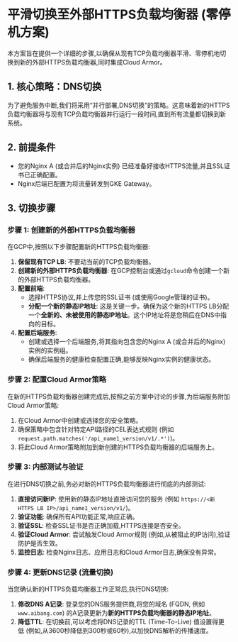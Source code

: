 # 平滑切换至外部HTTPS负载均衡器 (零停机方案)

本方案旨在提供一个详细的步骤,以确保从现有TCP负载均衡器平滑、零停机地切换到新的外部HTTPS负载均衡器,同时集成Cloud Armor。

## 1. 核心策略：DNS切换

为了避免服务中断,我们将采用“并行部署,DNS切换”的策略。这意味着新的HTTPS负载均衡器将与现有TCP负载均衡器并行运行一段时间,直到所有流量都切换到新系统。

## 2. 前提条件

*   您的Nginx A (或合并后的Nginx实例) 已经准备好接收HTTPS流量,并且SSL证书已正确配置。
*   Nginx后端已配置为将流量转发到GKE Gateway。

## 3. 切换步骤

### 步骤 1: 创建新的外部HTTPS负载均衡器

在GCP中,按照以下步骤配置新的HTTPS负载均衡器:

1.  **保留现有TCP LB**: 不要动当前的TCP负载均衡器。
2.  **创建新的外部HTTPS负载均衡器**: 在GCP控制台或通过`gcloud`命令创建一个新的外部HTTPS负载均衡器。
3.  **配置前端**: 
    *   选择HTTPS协议,并上传您的SSL证书 (或使用Google管理的证书)。
    *   **分配一个新的静态IP地址**: 这是关键一步。确保为这个新的HTTPS LB分配一个**全新的、未被使用的静态IP地址**。这个IP地址将是您稍后在DNS中指向的目标。
4.  **配置后端服务**: 
    *   创建或选择一个后端服务,将其指向包含您的Nginx A (或合并后的Nginx) 实例的实例组。
    *   确保后端服务的健康检查配置正确,能够反映Nginx实例的健康状态。

### 步骤 2: 配置Cloud Armor策略

在新的HTTPS负载均衡器创建完成后,按照之前方案中讨论的步骤,为后端服务附加Cloud Armor策略:

1.  在Cloud Armor中创建或选择您的安全策略。
2.  确保策略中包含针对特定API路径的CEL表达式规则 (例如 `request.path.matches('/api_name1_version/v1/.*')`)。
3.  将此Cloud Armor策略附加到新创建的HTTPS负载均衡器的后端服务上。

### 步骤 3: 内部测试与验证

在进行DNS切换之前,务必对新的HTTPS负载均衡器进行彻底的内部测试:

1.  **直接访问新IP**: 使用新的静态IP地址直接访问您的服务 (例如 `https://<新HTTPS LB IP>/api_name1_version/v1/`)。
2.  **验证功能**: 确保所有API功能正常,响应正确。
3.  **验证SSL**: 检查SSL证书是否正确加载,HTTPS连接是否安全。
4.  **验证Cloud Armor**: 尝试触发Cloud Armor规则 (例如,从被阻止的IP访问),验证防护是否生效。
5.  **监控日志**: 检查Nginx日志、应用日志和Cloud Armor日志,确保没有异常。

### 步骤 4: 更新DNS记录 (流量切换)

当您确认新的HTTPS负载均衡器工作正常后,执行DNS切换:

1.  **修改DNS A记录**: 登录您的DNS服务提供商,将您的域名 (FQDN, 例如 `www.aibang.com`) 的A记录更新为**新的HTTPS负载均衡器的静态IP地址**。
2.  **降低TTL**: 在切换前,可以考虑将DNS记录的TTL (Time-To-Live) 值设置得更低 (例如,从3600秒降低到300秒或60秒),以加快DNS解析的传播速度。